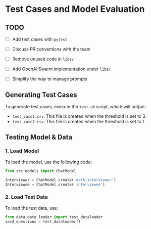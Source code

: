 
# Test Cases and Model Evaluation

## TODO

- [ ] Add test cases with `pytest`
- [ ] Discuss PR conventions with the team
- [ ] Remove unused code in `libs/`
- [ ] Add OpenAI Swarm implementation under `libs/`
- [ ] Simplify the way to manage prompts


## Generating Test Cases
To generate test cases, execute the `test.sh` script, which will output:
- `test_case1.csv`: This file is created when the threshold is set to 3.
- `test_case2.csv`: This file is created when the threshold is set to 1.

## Testing Model & Data

### 1. Load Model
To load the model, use the following code:
```python
from src.models import ChatModel

Interviewer = ChatModel.create('math-interviewer')
Interviewee = ChatModel.create('interviewee')
```

### 2. Load Test Data
To load the test data, use:
```python
from data.data_loader import test_dataloader
seed_questions = test_dataloader()
```
